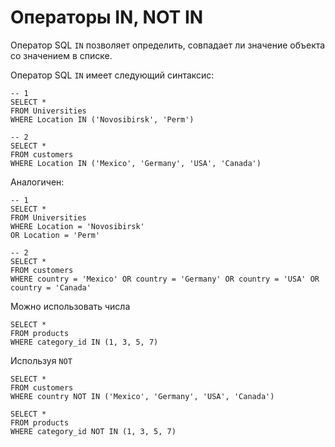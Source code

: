# Операторы IN, NOT IN

Оператор SQL `IN` позволяет определить, совпадает ли значение объекта со значением в списке.

Оператор SQL `IN` имеет следующий синтаксис:

```postgresql
-- 1
SELECT *
FROM Universities
WHERE Location IN ('Novosibirsk', 'Perm')
```

```postgresql
-- 2
SELECT *
FROM customers
WHERE Location IN ('Mexico', 'Germany', 'USA', 'Canada')
```

Аналогичен:

```postgresql
-- 1
SELECT *
FROM Universities
WHERE Location = 'Novosibirsk'
OR Location = 'Perm'
```

```postgresql
-- 2
SELECT *
FROM customers
WHERE country = 'Mexico' OR country = 'Germany' OR country = 'USA' OR country = 'Canada'
```

Можно использовать числа

```postgresql
SELECT *
FROM products
WHERE category_id IN (1, 3, 5, 7)
```

Используя `NOT`

```postgresql
SELECT *
FROM customers
WHERE country NOT IN ('Mexico', 'Germany', 'USA', 'Canada')
```

```postgresql
SELECT *
FROM products
WHERE category_id NOT IN (1, 3, 5, 7)
```
